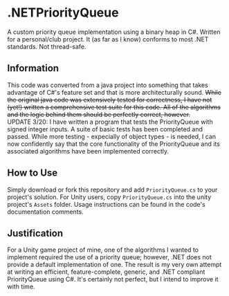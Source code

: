 # .NETPriorityQueue
 A custom priority queue implementation using a binary heap in C#. Written for a personal/club project. It (as far as I know) conforms to most .NET standards. Not thread-safe.

## Information
This code was converted from a java project into something that takes advantage of C#'s feature set and that is more architecturally sound. 
~~While the original java code was extensively tested for correctness, I have not (yet!) written a comprehensive test suite for this code. All of the algorithms and the logic behind them should be perfectly correct, however.~~  
UPDATE 3/20: I have written a program that tests the PriorityQueue with signed integer inputs. A suite of basic tests has been completed and passed. While more testing - expecially of object types - is needed, I can now confidently say that the core functionality of the PriorityQueue and its associated algorithms have been implemented correctly.

## How to Use
Simply download or fork this repository and add `PriorityQueue.cs` to your project's solution. For Unity users, copy `PriorityQueue.cs` into the unity project's `Assets` folder. Usage instructions can be found in the code's documentation comments.

## Justification
For a Unity game project of mine, one of the algorithms I wanted to implement required the use of a priority queue; however, .NET does not provide a default implementation of one. The result is my very own attempt at writing an efficient, feature-complete, generic, and .NET compliant PriorityQueue<T> using C#. It's certainly not perfect, but I intend to improve it with time.
